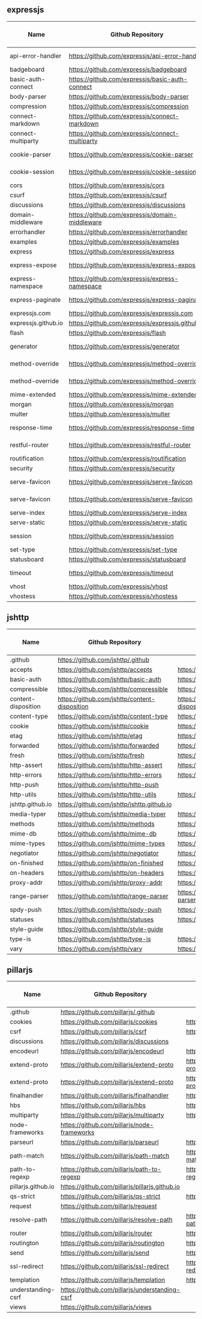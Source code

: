 ## expressjs

| Name                | Github Repository                                | npm                                               | Scorecard priority block |
|---------------------|--------------------------------------------------|---------------------------------------------------|--------------------------|
| api-error-handler   | https://github.com/expressjs/api-error-handler   | https://www.npmjs.com/package/api-error-handler   | 6                        |
| badgeboard          | https://github.com/expressjs/badgeboard          |                                                   | N/A                      |
| basic-auth-connect  | https://github.com/expressjs/basic-auth-connect  | https://www.npmjs.com/package/basic-auth-connect  | 5                        |
| body-parser         | https://github.com/expressjs/body-parser         | https://www.npmjs.com/package/body-parser         | 1                        |
| compression         | https://github.com/expressjs/compression         | https://www.npmjs.com/package/compression         | 3                        |
| connect-markdown    | https://github.com/expressjs/connect-markdown    | https://www.npmjs.com/package/connect-markdown    | 6                        |
| connect-multiparty  | https://github.com/expressjs/connect-multiparty  | https://www.npmjs.com/package/connect-multiparty  | 6                        |
| cookie-parser       | https://github.com/expressjs/cookie-parser       | https://www.npmjs.com/package/cookie-parser       | 4                        |
| cookie-session      | https://github.com/expressjs/cookie-session      | https://www.npmjs.com/package/cookie-session      | 6                        |
| cors                | https://github.com/expressjs/cors                | https://www.npmjs.com/package/cors                | 4                        |
| csurf               | https://github.com/expressjs/csurf               | https://www.npmjs.com/package/csurf               | 5                        |
| discussions         | https://github.com/expressjs/discussions         |                                                   | N/A                      |
| domain-middleware   | https://github.com/expressjs/domain-middleware   | https://www.npmjs.com/package/domain-middleware   | 6                        |
| errorhandler        | https://github.com/expressjs/errorhandler        | https://www.npmjs.com/package/errorhandler        | 5                        |
| examples            | https://github.com/expressjs/examples            |                                                   | N/A                      |
| express             | https://github.com/expressjs/express             | https://www.npmjs.com/package/express             | 1                        |
| express-expose      | https://github.com/expressjs/express-expose      | https://www.npmjs.com/package/express-expose      | 6                        |
| express-namespace   | https://github.com/expressjs/express-namespace   |                                                   | N/A                      |
| express-paginate    | https://github.com/expressjs/express-paginate    | https://www.npmjs.com/package/express-paginate    | 6                        |
| expressjs.com       | https://github.com/expressjs/expressjs.com       |                                                   | N/A                      |
| expressjs.github.io | https://github.com/expressjs/expressjs.github.io |                                                   | N/A                      |
| flash               | https://github.com/expressjs/flash               | https://www.npmjs.com/package/flash               | 6                        |
| generator           | https://github.com/expressjs/generator           | https://www.npmjs.com/package/express-generator   | 6                        |
| method-override     | https://github.com/expressjs/method-override     | https://www.npmjs.com/package/method-override     | 5                        |
| method-override     | https://github.com/expressjs/method-override     | https://www.npmjs.com/package/method-override     | 5                        |
| mime-extended       | https://github.com/expressjs/mime-extended       |                                                   | 6                        |
| morgan              | https://github.com/expressjs/morgan              | https://www.npmjs.com/package/morgan              | 4                        |
| multer              | https://github.com/expressjs/multer              | https://www.npmjs.com/package/multer              | 4                        |
| response-time       | https://github.com/expressjs/response-time       | https://www.npmjs.com/package/response-time       | 6                        |
| restful-router      | https://github.com/expressjs/restful-router      | https://www.npmjs.com/package/restful-router      | 6                        |
| routification       | https://github.com/expressjs/routification       | https://www.npmjs.com/package/routification       | 6                        |
| security            | https://github.com/expressjs/security            |                                                   | N/A                      |
| serve-favicon       | https://github.com/expressjs/serve-favicon       | https://www.npmjs.com/package/serve-favicon       | 4                        |
| serve-favicon       | https://github.com/expressjs/serve-favicon       | https://www.npmjs.com/package/serve-favicon       | 4                        |
| serve-index         | https://github.com/expressjs/serve-index         | https://www.npmjs.com/package/serve-index         | 4                        |
| serve-static        | https://github.com/expressjs/serve-static        | https://www.npmjs.com/package/serve-static        | 2                        |
| session             | https://github.com/expressjs/session             | https://www.npmjs.com/package/express-session     | 4                        |
| set-type            | https://github.com/expressjs/set-type            |                                                   | 6                        |
| statusboard         | https://github.com/expressjs/statusboard         |                                                   | N/A                      |
| timeout             | https://github.com/expressjs/timeout             | https://www.npmjs.com/package/connect-timeout     | 6                        |
| vhost               | https://github.com/expressjs/vhost               | https://www.npmjs.com/package/vhost               | 6                        |
| vhostess            | https://github.com/expressjs/vhostess            | https://www.npmjs.com/package/vhostess            | 6                        |


## jshttp

| Name                | Github Repository                                | npm                                               | Scorecard priority block |
|---------------------|--------------------------------------------------|---------------------------------------------------|--------------------------|
| .github             | https://github.com/jshttp/.github                |                                                   | N/A                      |
| accepts             | https://github.com/jshttp/accepts                | https://www.npmjs.com/package/accepts             | 2                        |
| basic-auth          | https://github.com/jshttp/basic-auth             | https://www.npmjs.com/package/basic-auth          | 4                        |
| compressible        | https://github.com/jshttp/compressible           | https://www.npmjs.com/package/compressible        | 3                        |
| content-disposition | https://github.com/jshttp/content-disposition    | https://www.npmjs.com/package/content-disposition | 2                        |
| content-type        | https://github.com/jshttp/content-type           | https://www.npmjs.com/package/content-type        | 2                        |
| cookie              | https://github.com/jshttp/cookie                 | https://www.npmjs.com/package/cookie              | 1                        |
| etag                | https://github.com/jshttp/etag                   | https://www.npmjs.com/package/etag                | 3                        |
| forwarded           | https://github.com/jshttp/forwarded              | https://www.npmjs.com/package/forwarded           | 3                        |
| fresh               | https://github.com/jshttp/fresh                  | https://www.npmjs.com/package/fresh               | 3                        |
| http-assert         | https://github.com/jshttp/http-assert            | https://www.npmjs.com/package/http-assert         | 5                        |
| http-errors         | https://github.com/jshttp/http-errors            | https://www.npmjs.com/package/http-errors         | 1                        |
| http-push           | https://github.com/jshttp/http-push              |                                                   | N/A                      |
| http-utils          | https://github.com/jshttp/http-utils             | https://www.npmjs.com/package/http-utils          | 6                        |
| jshttp.github.io    | https://github.com/jshttp/jshttp.github.io       |                                                   | N/A                      |
| media-typer         | https://github.com/jshttp/media-typer            | https://www.npmjs.com/package/media-typer         | 3                        |
| methods             | https://github.com/jshttp/methods                | https://www.npmjs.com/package/methods             | 2                        |
| mime-db             | https://github.com/jshttp/mime-db                | https://www.npmjs.com/package/mime-db             | 1                        |
| mime-types          | https://github.com/jshttp/mime-types             | https://www.npmjs.com/package/mime-types          | 1                        |
| negotiator          | https://github.com/jshttp/negotiator             | https://www.npmjs.com/package/negotiator          | 2                        |
| on-finished         | https://github.com/jshttp/on-finished            | https://www.npmjs.com/package/on-finished         | 1                        |
| on-headers          | https://github.com/jshttp/on-headers             | https://www.npmjs.com/package/on-headers          | 3                        |
| proxy-addr          | https://github.com/jshttp/proxy-addr             | https://www.npmjs.com/package/proxy-addr          | 3                        |
| range-parser        | https://github.com/jshttp/range-parser           | https://www.npmjs.com/package/range-parser        | 2                        |
| spdy-push           | https://github.com/jshttp/spdy-push              | https://www.npmjs.com/package/spdy-push           | 6                        |
| statuses            | https://github.com/jshttp/statuses               | https://www.npmjs.com/package/statuses            | 1                        |
| style-guide         | https://github.com/jshttp/style-guide            |                                                   | N/A                      |
| type-is             | https://github.com/jshttp/type-is                | https://www.npmjs.com/package/type-is             | 3                        |
| vary                | https://github.com/jshttp/vary                   | https://www.npmjs.com/package/vary                | 2                        |


## pillarjs

| Name                | Github Repository                                | npm                                               | Scorecard priority block |
|---------------------|--------------------------------------------------|---------------------------------------------------|--------------------------|
| .github             | https://github.com/pillarjs/.github              |                                                   | N/A                      |
| cookies             | https://github.com/pillarjs/cookies              | https://www.npmjs.com/package/cookies             | 4                        |
| csrf                | https://github.com/pillarjs/csrf                 | https://www.npmjs.com/package/csrf                | 5                        |
| discussions         | https://github.com/pillarjs/discussions          |                                                   | N/A                      |
| encodeurl           | https://github.com/pillarjs/encodeurl            | https://www.npmjs.com/package/encodeurl           | 2                        |
| extend-proto        | https://github.com/pillarjs/extend-proto         | https://www.npmjs.com/package/extend-proto        | 6                        |
| extend-proto        | https://github.com/pillarjs/extend-proto         | https://www.npmjs.com/package/extend-proto        | 6                        |
| finalhandler        | https://github.com/pillarjs/finalhandler         | https://www.npmjs.com/package/finalhandler        | 1                        |
| hbs                 | https://github.com/pillarjs/hbs                  | https://www.npmjs.com/package/hbs                 | 6                        |
| multiparty          | https://github.com/pillarjs/multiparty           | https://www.npmjs.com/package/multiparty          | 5                        |
| node-frameworks     | https://github.com/pillarjs/node-frameworks      |                                                   | N/A                      |
| parseurl            | https://github.com/pillarjs/parseurl             | https://www.npmjs.com/package/parseurl            | 3                        |
| path-match          | https://github.com/pillarjs/path-match           | https://www.npmjs.com/package/path-match          | 6                        |
| path-to-regexp      | https://github.com/pillarjs/path-to-regexp       | https://www.npmjs.com/package/path-to-regexp      | 1                        |
| pillarjs.github.io  | https://github.com/pillarjs/pillarjs.github.io   |                                                   | N/A                      |
| qs-strict           | https://github.com/pillarjs/qs-strict            | https://www.npmjs.com/package/qs-strict           | 6                        |
| request             | https://github.com/pillarjs/request              |                                                   | 6                        |
| resolve-path        | https://github.com/pillarjs/resolve-path         | https://www.npmjs.com/package/resolve-path        | 5                        |
| router              | https://github.com/pillarjs/router               | https://www.npmjs.com/package/router              | 5                        |
| routington          | https://github.com/pillarjs/routington           | https://www.npmjs.com/package/routington          | 6                        |
| send                | https://github.com/pillarjs/send                 | https://www.npmjs.com/package/send                | 2                        |
| ssl-redirect        | https://github.com/pillarjs/ssl-redirect         | https://www.npmjs.com/package/ssl-redirect        | 6                        |
| templation          | https://github.com/pillarjs/templation           | https://www.npmjs.com/package/templation          | 6                        |
| understanding-csrf  | https://github.com/pillarjs/understanding-csrf   |                                                   | N/A                      |
| views               | https://github.com/pillarjs/views                |                                                   | N/A                      |
